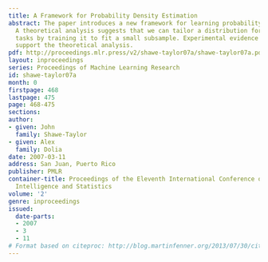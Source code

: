 ```yaml
---
title: A Framework for Probability Density Estimation
abstract: The paper introduces a new framework for learning probability density functions.
  A theoretical analysis suggests that we can tailor a distribution for a class of
  tasks by training it to fit a small subsample. Experimental evidence is given to
  support the theoretical analysis.
pdf: http://proceedings.mlr.press/v2/shawe-taylor07a/shawe-taylor07a.pdf
layout: inproceedings
series: Proceedings of Machine Learning Research
id: shawe-taylor07a
month: 0
firstpage: 468
lastpage: 475
page: 468-475
sections: 
author:
- given: John
  family: Shawe-Taylor
- given: Alex
  family: Dolia
date: 2007-03-11
address: San Juan, Puerto Rico
publisher: PMLR
container-title: Proceedings of the Eleventh International Conference on Artificial
  Intelligence and Statistics
volume: '2'
genre: inproceedings
issued:
  date-parts:
  - 2007
  - 3
  - 11
# Format based on citeproc: http://blog.martinfenner.org/2013/07/30/citeproc-yaml-for-bibliographies/
---
```

